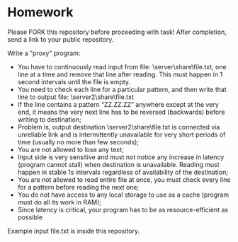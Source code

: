 # Homework
Please FORK this repository before proceeding with task! After completion, send a link to your public repository.

Write a "proxy" program: 
* You have to continuously read input from file: \\server\share\file.txt, one line at a time and remove that line after reading. This must happen in 1 second intervals until the file is empty. 
* You need to check each line for a particular pattern, and then write that line to output file: \\server2\share\file.txt
* If the line contains a pattern “ZZ.ZZ.ZZ” anywhere except at the very end, it means the very next line has to be reversed (backwards) before writing to destination;
* Problem is, output destination \\server2\share\file.txt is connected via unreliable link and is intermittently unavailable for very short periods of time (usually no more than few seconds);
* You are not allowed to lose any text;
* Input side is very sensitive and must not notice any increase in latency (program cannot stall) when destination is unavailable. Reading must happen in stable 1s intervals regardless of availability of the destination;
* You are not allowed to read entire file at once, you must check every line for a pattern before reading the next one;
* You do not have access to any local storage to use as a cache (program must do all its work in RAM);
* Since latency is critical, your program has to be as resource-efficient as possible

Example input file.txt is inside this repository.
